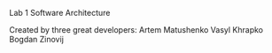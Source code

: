 Lab 1 Software Architecture

Created by three great developers:
Artem Matushenko
Vasyl Khrapko
Bogdan Zinovij
